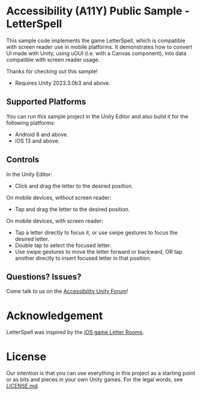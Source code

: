 # Accessibility (A11Y) Public Sample - LetterSpell

This sample code implements the game LetterSpell, which is compatible with screen reader use in mobile platforms. It demonstrates how to convert UI made with Unity, using uGUI (i.e. with a Canvas component), into data compatible with screen reader usage.

Thanks for checking out this sample!

* Requires Unity 2023.3.0b3 and above.

## Supported Platforms

You can run this sample project in the Unity Editor and also build it for the following platforms:
* Android 8 and above.
* iOS 13 and above.

## Controls

In the Unity Editor:
* Click and drag the letter to the desired position.

On mobile devices, without screen reader:
* Tap and drag the letter to the desired position.

On mobile devices, with screen reader:
* Tap a letter directly to focus it, or use swipe gestures to focus the desired letter.
* Double tap to select the focused letter.
* Use swipe gestures to move the letter forward or backward, OR tap another directly to insert focused letter in that position.

## Questions? Issues?

Come talk to us on the [Accessibility Unity Forum](https://forum.unity.com/forums/accessibility.922/)!

# Acknowledgement

LetterSpell was inspired by the [iOS game Letter Rooms](https://apps.apple.com/us/app/letter-rooms/id1563407977).

# License

Our intention is that you can use everything in this project as a starting point or as bits and pieces in your own Unity games. For the legal words, see [LICENSE.md](LICENSE.md).
